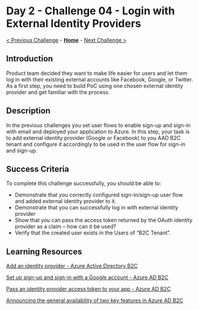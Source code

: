 # Day 2 - Challenge 04 - Login with External Identity Providers

 [< Previous Challenge](./Challenge_D2_03.md) - **[Home](../README.md)** - [Next Challenge >](./Challenge_D2_05.md)

## Introduction

Product team decided they want to make life easier for users and let them log in with their existing external accounts like Facebook, Google, or Twitter. As a first step, you need to build PoC using one chosen external identity provider and get familiar with the process.

## Description

In the previous challenges you set user flows to enable sign-up and sign-in with email and deployed your application to Azure. In this step, your task is to add external identity provider (Google or Facebook) to you AAD B2C tenant and configure it accordingly to be used in the user flow for sign-in and sign-up.

## Success Criteria

To complete this challenge successfully, you should be able to:

- Demonstrate that you correctly configured sign-in/sign-up user flow and added external identity provider to it.
- Demonstrate that you can successfully log in with external identity provider
- Show that you can pass the access token returned by the OAuth identity provider as a claim – how can it be used?
- Verify that the created user exists in the Users of “B2C Tenant”.

## Learning Resources

[Add an identity provider - Azure Active Directory B2C](https://learn.microsoft.com/en-us/azure/active-directory-b2c/add-identity-provider)

[Set up sign-up and sign-in with a Google account - Azure AD B2C](https://learn.microsoft.com/en-us/azure/active-directory-b2c/identity-provider-google?WT.mc_id=Portal-Microsoft_AAD_B2CAdmin&pivots=b2c-user-flow)

[Pass an identity provider access token to your app - Azure AD B2C](https://learn.microsoft.com/en-us/azure/active-directory-b2c/idp-pass-through-user-flow?pivots=b2c-user-flow)

[Announcing the general availability of two key features in Azure AD B2C](https://techcommunity.microsoft.com/t5/microsoft-entra-azure-ad-blog/announcing-the-general-availability-of-two-key-features-in-azure/ba-p/566362)
